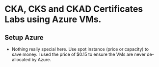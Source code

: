 # CKA, CKS and CKAD Certificates Labs using Azure VMs.

## Setup Azure
- Nothing really special here. Use spot instance (price or capacity) to save money. I used the price of $0.15 to ensure the VMs are never de-allocated by Azure.